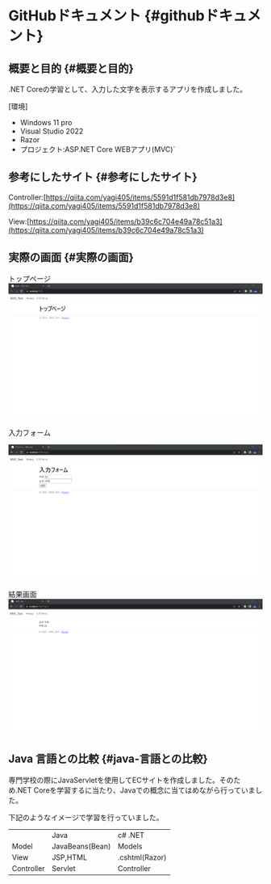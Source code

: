 

# GitHubドキュメント {#githubドキュメント}


## 概要と目的 {#概要と目的}

.NET Coreの学習として、入力した文字を表示するアプリを作成しました。

[環境]



* Windows 11 pro
* Visual Studio 2022
* Razor
* プロジェクト:ASP.NET Core WEBアプリ(MVC)`


## 参考にしたサイト {#参考にしたサイト}

Controller:[https://qiita.com/yagi405/items/5591d1f581db7978d3e8](https://qiita.com/yagi405/items/5591d1f581db7978d3e8)

View:[https://qiita.com/yagi405/items/b39c6c704e49a78c51a3](https://qiita.com/yagi405/items/b39c6c704e49a78c51a3)


## 実際の画面 {#実際の画面}

トップページ
<img src="https://github.com/kota1208/MVC-Test/blob/master/applicationImage/toppage.png?raw=true">

入力フォーム


<img src="https://github.com/kota1208/MVC-Test/blob/master/applicationImage/input.png?raw=true">



結果画面
<img src="https://github.com/kota1208/MVC-Test/blob/master/applicationImage/result.png?raw=true">




## Java 言語との比較 {#java-言語との比較}

専門学校の際にJavaServletを使用してECサイトを作成しました。そのため.NET Coreを学習するに当たり、Javaでの概念に当てはめながら行っていました。

下記のようなイメージで学習を行っていました。


<table>
  <tr>
   <td>
   </td>
   <td>Java
   </td>
   <td>c# .NET
   </td>
  </tr>
  <tr>
   <td>Model
   </td>
   <td>JavaBeans(Bean)
   </td>
   <td>Models
   </td>
  </tr>
  <tr>
   <td>View
   </td>
   <td>JSP,HTML
   </td>
   <td>.cshtml(Razor)
   </td>
  </tr>
  <tr>
   <td>Controller
   </td>
   <td>Servlet
   </td>
   <td>Controller
   </td>
  </tr>
</table>

